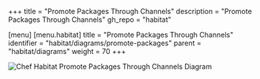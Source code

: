 +++
title = "Promote Packages Through Channels"
description = "Promote Packages Through Channels"
gh_repo = "habitat"

[menu]
  [menu.habitat]
    title = "Promote Packages Through Channels"
    identifier = "habitat/diagrams/promote-packages"
    parent = "habitat/diagrams"
    weight = 70
+++

![Chef Habitat Promote Packages Through Channels Diagram](/images/habitat/habitat-promote-packages-through-channels.png)
